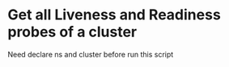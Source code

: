 # Get all Liveness and Readiness probes of a cluster
Need declare ns and cluster before run this script